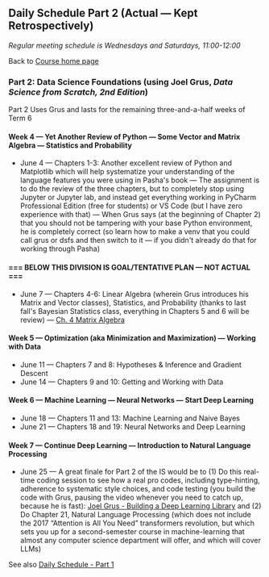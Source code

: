 ## Daily Schedule Part 2 (Actual &mdash; Kept Retrospectively)

*Regular meeting schedule is Wednesdays and Saturdays, 11:00-12:00*

Back to [Course home page](./index.html)

### Part 2: Data Science Foundations (using Joel Grus, *Data Science from Scratch, 2nd Edition*)

Part 2 Uses Grus and lasts for the remaining three-and-a-half weeks of Term 6

#### Week 4 &mdash; Yet Another Review of Python &mdash; Some Vector and Matrix Algebra &mdash; Statistics and Probability

* June 4 &mdash; Chapters 1-3: Another excellent review of Python and Matplotlib which will help systematize your understanding of the language features you were using in Pasha's book &mdash; The assignment is to do the review of the three chapters, but to completely stop using Jupyter or Jupyter lab, and instead get everything working in PyCharm Professional Edition (free for students) or VS Code (but I have zero experience with that) &mdash; When Grus says (at the beginning of Chapter 2) that you should not be tampering with your base Python environment, he is completely correct (so learn how to make a venv that you could call grus or dsfs and then switch to it &mdash; if you didn't already do that for working through Pasha)

#### === BELOW THIS DIVISION IS GOAL/TENTATIVE PLAN &mdash; NOT ACTUAL ===

* June 7 &mdash; Chapters 4-6: Linear Algebra (wherein Grus introduces his Matrix and Vector classes), Statistics, and Probability (thanks to last fall's Bayesian Statistics class, everything in Chapters 5 and 6 will be review) &mdash; [Ch. 4 Matrix Algebra](./grus/grus04.ipynb)

#### Week 5 &mdash; Optimization (aka Minimization and Maximization) &mdash; Working with Data

* June 11 &mdash; Chapters 7 and 8: Hypotheses &amp; Inference and Gradient Descent
* June 14 &mdash; Chapters 9 and 10: Getting and Working with Data

#### Week 6 &mdash; Machine Learning &mdash; Neural Networks &mdash; Start Deep Learning

* June 18 &mdash; Chapters 11 and 13: Machine Learning and Naive Bayes
* June 21 &mdash; Chapters 18 and 19: Neural Networks and Deep Learning

#### Week 7 &mdash; Continue Deep Learning &mdash; Introduction to Natural Language Processing

* June 25 &mdash; A great finale for Part 2 of the IS would be to (1) Do this real-time coding session to see how a real pro codes, including type-hinting, adherence to systematic style choices, and code testing (you build the code with Grus, pausing the video whenever you need to catch up, because he is fast): [Joel Grus - Building a Deep Learning Library](https://joelgrus.com/2017/12/04/livecoding-madness-building-a-deep-learning-library/) and (2) Do Chapter 21, Natural Language Processing (which does not include the 2017 &ldquo;Attention is All You Need&rdquo; transformers revolution, but which sets you up for a second-semester course in machine-learning that almost any computer science department will offer, and which will cover LLMs)

See also [Daily Schedule - Part 1](./daily_schedule_part1.html)
